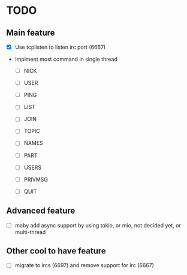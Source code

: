 # TODO

## Main feature
- [x] Use tcplisten to listen irc port (6667) 
- Implment most command in single thread
    - [ ] NICK
    - [ ] USER
    - [ ] PING
    - [ ] LIST
    - [ ] JOIN
    - [ ] TOPIC
    - [ ] NAMES
    - [ ] PART
    - [ ] USERS
    - [ ] PRIVMSG
    - [ ] QUIT


## Advanced feature
- [ ] maby add async support by using tokio, or mio, not decided yet, or multi-thread

## Other cool to have feature
- [ ] migrate to ircs (6697) and remove support for irc (6667)